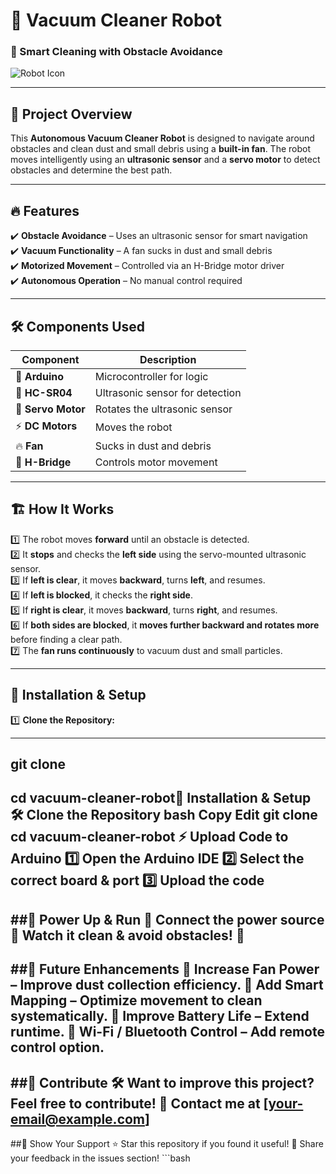 # 🚀 Vacuum Cleaner Robot  

### 🤖 Smart Cleaning with Obstacle Avoidance  

![Robot Icon](https://img.icons8.com/external-flat-icons-pause-08/64/000000/external-robot-automation-flat-icons-pause-08.png)

---

## 🌟 Project Overview  
This **Autonomous Vacuum Cleaner Robot** is designed to navigate around obstacles and clean dust and small debris using a **built-in fan**. The robot moves intelligently using an **ultrasonic sensor** and a **servo motor** to detect obstacles and determine the best path.

---

## 🔥 Features  
✔️ **Obstacle Avoidance** – Uses an ultrasonic sensor for smart navigation  
✔️ **Vacuum Functionality** – A fan sucks in dust and small debris  
✔️ **Motorized Movement** – Controlled via an H-Bridge motor driver  
✔️ **Autonomous Operation** – No manual control required  

---

## 🛠️ Components Used  
| Component          | Description                     |
|-------------------|--------------------------------|
| 🎯 **Arduino**    | Microcontroller for logic     |
| 📡 **HC-SR04**   | Ultrasonic sensor for detection |
| 🔄 **Servo Motor** | Rotates the ultrasonic sensor |
| ⚡ **DC Motors**  | Moves the robot                |
| 🔥 **Fan**        | Sucks in dust and debris      |
| 🔌 **H-Bridge**  | Controls motor movement        |

---

## 🏗️ How It Works  
1️⃣ The robot moves **forward** until an obstacle is detected.  
2️⃣ It **stops** and checks the **left side** using the servo-mounted ultrasonic sensor.  
3️⃣ If **left is clear**, it moves **backward**, turns **left**, and resumes.  
4️⃣ If **left is blocked**, it checks the **right side**.  
5️⃣ If **right is clear**, it moves **backward**, turns **right**, and resumes.  
6️⃣ If **both sides are blocked**, it **moves further backward and rotates more** before finding a clear path.  
7️⃣ The **fan runs continuously** to vacuum dust and small particles.  

---

## 🚀 Installation & Setup  
1️⃣ **Clone the Repository:**  


---
## git clone <your-repo-url>
cd vacuum-cleaner-robot🚀 Installation & Setup
🛠️ Clone the Repository
bash
Copy
Edit
git clone <your-repo-url>
cd vacuum-cleaner-robot
⚡ Upload Code to Arduino
1️⃣ Open the Arduino IDE
2️⃣ Select the correct board & port
3️⃣ Upload the code
---
##🔋 Power Up & Run
🔹 Connect the power source
🔹 Watch it clean & avoid obstacles! 🎉
---
##🔮 Future Enhancements
🔹 Increase Fan Power – Improve dust collection efficiency.
🔹 Add Smart Mapping – Optimize movement to clean systematically.
🔹 Improve Battery Life – Extend runtime.
🔹 Wi-Fi / Bluetooth Control – Add remote control option.
---
##🤝 Contribute
🛠️ Want to improve this project? Feel free to contribute!
📩 Contact me at [your-email@example.com]
---
##🌟 Show Your Support
⭐ Star this repository if you found it useful!
💬 Share your feedback in the issues section!
       ```bash
